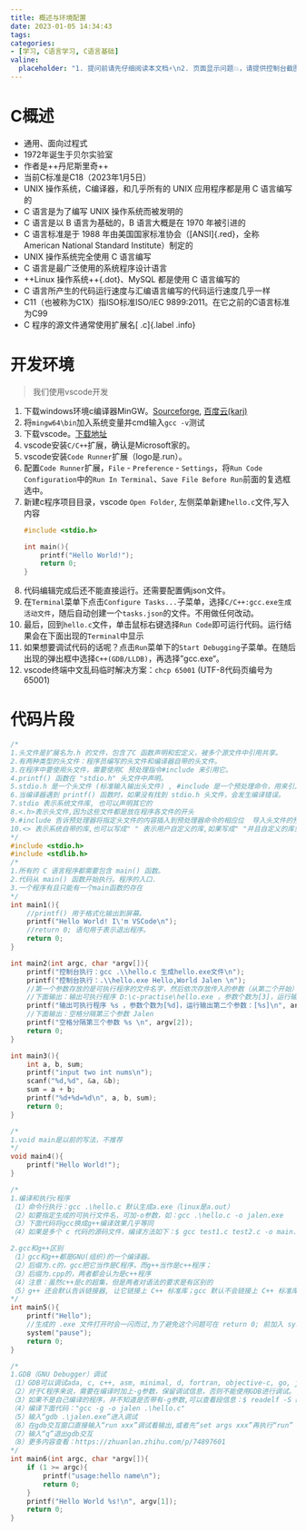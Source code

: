 ```yaml
---
title: 概述与环境配置
date: 2023-01-05 14:34:43
tags:
categories:
- [学习, C语言学习, C语言基础]
valine:
  placeholder: "1. 提问前请先仔细阅读本文档⚡\n2. 页面显示问题💥，请提供控制台截图📸或者您的测试网址\n3. 其他任何报错💣，请提供详细描述和截图📸，祝食用愉快💪"
---
```


# C概述

- 通用、面向过程式
- 1972年诞生于贝尔实验室
- 作者是++丹尼斯里奇++
- 当前C标准是C18（2023年1月5日）
- UNIX 操作系统，C编译器，和几乎所有的 UNIX 应用程序都是用 C 语言编写的
- C 语言是为了编写 UNIX 操作系统而被发明的
- C 语言是以 B 语言为基础的，B 语言大概是在 1970 年被引进的
- C 语言标准是于 1988 年由美国国家标准协会（[ANSI]{.red}，全称 American National Standard Institute）制定的
- UNIX 操作系统完全使用 C 语言编写
- C 语言是最广泛使用的系统程序设计语言
- ++Linux 操作系统++{.dot}、MySQL 都是使用 C 语言编写的
- C 语言所产生的代码运行速度与汇编语言编写的代码运行速度几乎一样
- C11（也被称为C1X）指ISO标准ISO/IEC 9899:2011。在它之前的C语言标准为C99
- C 程序的源文件通常使用扩展名[ .c]{.label .info}

# 开发环境

> 我们使用vscode开发

1. 下载windows环境c编译器MinGW。[Sourceforge](https://sourceforge.net/projects/mingw-w64/), [百度云(karj)](https://pan.baidu.com/s/10o1xCKnyu5HKiqyRpZmDrQ)
2. 将`mingw64\bin`加入系统变量并cmd输入`gcc -v`测试
3. 下载vscode。[下载地址](https://code.visualstudio.com/)
4. vscode安装`C/C++`扩展，确认是Microsoft家的。
5. vscode安装`Code Runner`扩展（logo是.run）。
6. 配置`Code Runner`扩展，`File` - `Preference` - `Settings`，将`Run Code Configuration`中的`Run In Terminal`、`Save File Before Run`前面的复选框选中。
7. 新建c程序项目目录，vscode `Open Folder`, 左侧菜单新建`hello.c`文件,写入内容
   ```c
   #include <stdio.h>

   int main(){
       printf("Hello World!");
       return 0;
   }
   ```
8. 代码编辑完成后还不能直接运行。还需要配置俩json文件。
9. 在`Terminal`菜单下点击`Configure Tasks...`子菜单，选择`C/C++:gcc.exe生成活动文件`，随后自动创建一个`tasks.json`的文件。不用做任何改动。
10. 最后，回到`hello.c`文件，单击鼠标右键选择`Run Code`即可运行代码。运行结果会在下面出现的`Terminal`中显示
11. 如果想要调试代码的话呢？点击`Run`菜单下的`Start Debugging`子菜单。在随后出现的弹出框中选择`C++(GDB/LLDB)`，再选择”gcc.exe“。
12. vscode终端中文乱码临时解决方案：`chcp 65001` (UTF-8代码页编号为65001)

# 代码片段

```c
/*
1.头文件是扩展名为.h 的文件，包含了C 函数声明和宏定义，被多个源文件中引用共享。
2.有两种类型的头文件：程序员编写的头文件和编译器自带的头文件。 
3.在程序中要使用头文件，需要使用C 预处理指令#include 来引用它。
4.printf() 函数在 "stdio.h" 头文件中声明。
5.stdio.h 是一个头文件 (标准输入输出头文件) , #include 是一个预处理命令，用来引入头文件。 
6.当编译器遇到 printf() 函数时，如果没有找到 stdio.h 头文件，会发生编译错误。
7.stdio 表示系统文件库, 也可以声明其它的
8.<.h>表示头文件,因为这些文件都是放在程序各文件的开头
9.#include 告诉预处理器将指定头文件的内容插入到预处理器命令的相应位  导入头文件的预编译指令
10.<> 表示系统自带的库,也可以写成" " 表示用户自定义的库,如果写成" "并且自定义的库里面没有这个文件系统会自动查找自带的库,如果还是没有报错
*/
#include <stdio.h>
#include <stdlib.h>
/*
1.所有的 C 语言程序都需要包含 main() 函数。 
2.代码从 main() 函数开始执行。程序的入口.
3.一个程序有且只能有一个main函数的存在
*/
int main1(){
    //printf() 用于格式化输出到屏幕。
    printf("Hello World! I\'m VSCode\n");
    //return 0; 语句用于表示退出程序。
    return 0;
}

int main2(int argc, char *argv[]){
    printf("控制台执行：gcc .\\hello.c 生成hello.exe文件\n");
    printf("控制台执行：.\\hello.exe Hello,World Jalen \n");
    //第一个参数存放的是可执行程序的文件名字，然后依次存放传入的参数（从第二个开始）
    //下面输出：输出可执行程序 D:\c-practise\hello.exe ，参数个数为[3]，运行输出第二个参数：[Hello,World]
    printf("输出可执行程序 %s ，参数个数为[%d]，运行输出第二个参数：[%s]\n", argv[0], argc, argv[1]);
    //下面输出：空格分隔第三个参数 Jalen
    printf("空格分隔第三个参数 %s \n", argv[2]);
    return 0;
}

int main3(){
    int a, b, sum;
    printf("input two int nums\n");
    scanf("%d,%d", &a, &b);
    sum = a + b;
    printf("%d+%d=%d\n", a, b, sum);
    return 0;
}

/*
1.void main是以前的写法，不推荐
*/
void main4(){
    printf("Hello World!");
}

/*
1.编译和执行c程序
（1）命令行执行：gcc .\hello.c 默认生成a.exe（linux是a.out）
（2）如要指定生成的可执行文件名，可加-o参数，如：gcc .\hello.c -o jalen.exe
（3）下面代码将gcc换成g++编译效果几乎等同
（4）如果是多个 c 代码的源码文件，编译方法如下：$ gcc test1.c test2.c -o main.out

2.gcc和g++区别
（1）gcc和g++都是GNU(组织)的一个编译器。
（2）后缀为.c的，gcc把它当作是C程序，而g++当作是c++程序；
（3）后缀为.cpp的，两者都会认为是c++程序
（4）注意：虽然c++是c的超集，但是两者对语法的要求是有区别的
（5）g++ 还会默认告诉链接器, 让它链接上 C++ 标准库；gcc 默认不会链接上 C++ 标准库
*/
int main5(){
    printf("Hello");
    //生成的 .exe 文件打开时会一闪而过,为了避免这个问题可在 return 0; 前加入 system("pause"); 语句
    system("pause");
    return 0;
}

/*
1.GDB（GNU Debugger）调试
（1）GDB可以调试ada, c, c++, asm, minimal, d, fortran, objective-c, go, java,pascal等语言
（2）对于C程序来说，需要在编译时加上-g参数，保留调试信息，否则不能使用GDB进行调试。
（3）如果不是自己编译的程序，并不知道是否带有-g参数,可以查看段信息：$ readelf -S helloWorld|grep debug
（4）编译下面代码："gcc -g -o jalen .\hello.c"
（5）输入“gdb .\jalen.exe”进入调试
（6）在gdb交互窗口直接输入“run xxx”调试看输出,或者先“set args xxx”再执行“run”
（7）输入“q”退出gdb交互
（8）更多内容查看：https://zhuanlan.zhihu.com/p/74897601
*/
int main6(int argc, char *argv[]){
    if (1 >= argc){
        printf("usage:hello name\n");
        return 0;
    }
    printf("Hello World %s!\n", argv[1]);
    return 0;
}
```
